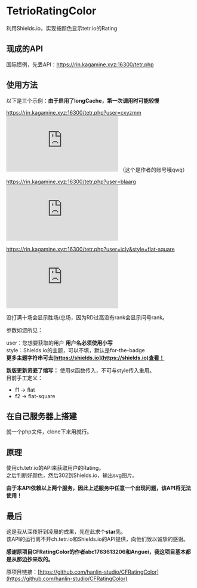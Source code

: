 # TetrioRatingColor
利用Shields.io，实现按颜色显示tetr.io的Rating
## 现成的API
国际惯例，先丢API：https://rin.kagamine.xyz:16300/tetr.php


## 使用方法


以下是三个示例：**由于启用了longCache，第一次调用时可能较慢**    

https://rin.kagamine.xyz:16300/tetr.php?user=cxyzmm
![](https://rin.kagamine.xyz:16300/tetr.php?user=cxyzmm) （这个是作者的账号哦qwq）

https://rin.kagamine.xyz:16300/tetr.php?user=blaarg
![](https://rin.kagamine.xyz:16300/tetr.php?user=blaarg)

https://rin.kagamine.xyz:16300/tetr.php?user=icly&style=flat-square
![](https://rin.kagamine.xyz:16300/tetr.php?user=icly&style=flat-square)

没打满十场会显示胜场/总场，因为RD过高没有rank会显示问号rank。

参数如您所见：   


user：您想要获取的用户 **用户名必须使用小写**   
style：Shields.io的主题，可以不填，默认是for-the-badge   
**更多主题字符串可去[https://shields.io](https://shields.io)查看！**  

**新版更新资瓷了缩写：**
使用st函数传入，不可与style传入重用。  
目前手工定义：  
- f1 -> flat
- f2 -> flat-square



## 在自己服务器上搭建
就一个php文件，clone下来用就行。

## 原理
使用ch.tetr.io的API来获取用户的Rating。    
之后判断好颜色，然后302到Shields.io，输出svg图片。   


**由于本API依赖以上两个服务，因此上述服务中任意一个出现问题，该API将无法使用！**

## 最后
这是我从深夜肝到凌晨的成果，先在此求个**star**先。  
该API的运行离不开ch.tetr.io和Shields.io的API提供，向他们致以诚挚的感谢。


**感谢原项目CFRatingColor的作者abc1763613206和Anguei，我这项目基本都是从那边抄来改的。**  

原项目链接：[https://github.com/hanlin-studio/CFRatingColor](https://github.com/hanlin-studio/CFRatingColor)

